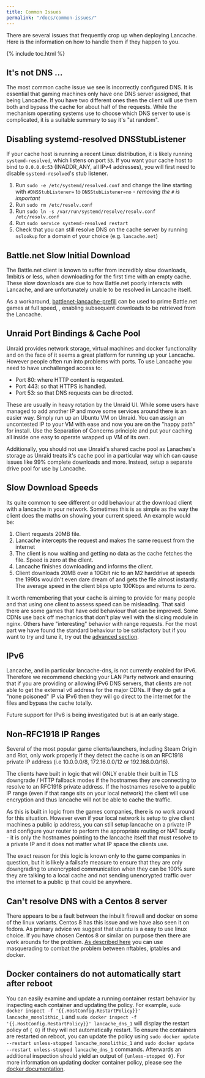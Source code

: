 ```yaml
---
title: Common Issues
permalink: "/docs/common-issues/"
---
```


There are several issues that frequently crop up when deploying Lancache. Here is the information on how to handle them if they happen to you.

{% include toc.html %}

## It's not DNS ...

The most common cache issue we see is incorrectly configured DNS. It is essential that gaming machines only have one DNS server assigned, that being Lancache. If you have two different ones then the client will use them both and bypass the cache for about half of the requests. While the mechanism operating systems use to choose which DNS server to use is complicated, it is a suitable summary to say it's "at random".


## Disabling systemd-resolved DNSStubListener

If your cache host is running a recent Linux distribution, it is likely running `systemd-resolved`, which listens on port `53`. If you want your cache host to bind to `0.0.0.0:53` (INADDR_ANY, all IPv4 addresses), you will first need to disable `systemd-resolved`'s stub listener.

1. Run `sudo -e /etc/systemd/resolved.conf` and change the line starting with `#DNSStubListener=` to `DNSStubListener=no` - _removing the `#` is important_
1. Run `sudo rm /etc/resolv.conf`
1. Run `sudo ln -s /var/run/systemd/resolve/resolv.conf /etc/resolv.conf`
1. Run `sudo service systemd-resolved restart`
1. Check that you can still resolve DNS on the cache server by running `nslookup` for a domain of your choice (e.g. `lancache.net`)

## Battle.net Slow Initial Download

The Battle.net client is known to suffer from incredibly slow downloads, 1mbit/s or less, when downloading for the first time with an empty cache.
These slow downloads are due to how Battle.net poorly interacts with Lancache, and are unfortunately unable to be resolved in Lancache itself.

As a workaround, [battlenet-lancache-prefill](https://github.com/tpill90/battlenet-lancache-prefill) can be used to prime Battle.net games at full speed, , enabling subsequent downloads to be retrieved from the Lancache.

## Unraid Port Bindings & Cache Pool

Unraid provides network storage, virtual machines and docker functionality and on the face of it seems a great platform for running up your Lancache. However people often run into problems with ports. To use Lancache you need to have unchallenged access to:
* Port 80: where HTTP content is requested.
* Port 443: so that HTTPS is handled.
* Port 53: so that DNS requests can be directed.

These are usually in heavy rotation by the Unraid UI. While some users have managed to add another IP and move some services around there is an easier way. Simply run up an Ubuntu VM on Unraid. You can assign an uncontested IP to your VM with ease and now you are on the "happy path" for install. Use the Separation of Concerns principle and put your caching all inside one easy to operate wrapped up VM of its own.

Additionally, you should not use Unraid's shared cache pool as Lanaches's storage as Unraid treats it's cache pool in a particular way which can cause issues like 99% complete downloads and more. Instead, setup a separate drive pool for use by Lancache.

## Slow Download Speeds

Its quite common to see different or odd behaviour at the download client with a lancache in your network. Sometimes this is as simple as the way the client does the maths on showing your current speed. An example would be:
1. Client requests 20MB file.
1. Lancache intercepts the request and makes the same request from the internet
1. The client is now waiting and getting no data as the cache fetches the file. Speed is zero at the client.
1. Lancache finishes downloading and informs the client.
1. Client downloads 20MB over a 10Gbit nic to an M2 harddrive at speeds the 1990s wouldn't even dare dream of and gets the file almost instantly. The average speed in the client blips upto 100Kbps and returns to zero.

It worth remembering that your cache is aiming to provide for many people and that using one client to assess speed can be misleading. That said there are some games that have odd behaviour that can be improved. Some CDNs use back off mechanics that don't play well with the slicing module in nginx. Others have "interesting" behavior with range requests. For the most part we have found the standard behaviour to be satisfactory but if you want to try and tune it, try out the [advanced section](/docs/advanced/tuning-cache).

## IPv6

Lancache, and in particular lancache-dns, is not currently enabled for IPv6. Therefore we recommend checking your LAN Party network and ensuring that if you are providing or allowing IPv6 DNS servers, that clients are not able to get the external v6 address for the major CDNs. If they do get a "none poisoned" IP via IPv6 then they will go direct to the internet for the files and bypass the cache totally.

Future support for IPv6 is being investigated but is at an early stage.

## Non-RFC1918 IP Ranges

Several of the most popular game clients/launchers, including Steam Origin and Riot, only work properly if they detect the cache is on an RFC1918 private IP address (i.e 10.0.0.0/8, 172.16.0.0/12 or 192.168.0.0/16). 

The clients have built in logic that will ONLY enable their built in TLS downgrade / HTTP fallback modes if the hostnames they are connecting to resolve to an RFC1918 private address. If the hostnames resolve to a public IP range (even if that range sits on your local network) the client will use encryption and thus lancache will not be able to cache the traffic.

As this is built in logic from the games companies, there is no work around for this situation. However even if your local network is setup to give client machines a public ip address, you can still setup lancache on a private IP and configure your router to perform the appropriate routing or NAT locally - it is only the hostnames pointing to the lancache itself that must resolve to a private IP and it does not matter what IP space the clients use.

The exact reason for this logic is known only to the game companies in question, but it is likely a failsafe measure to ensure that they are only downgrading to unencrypted communication when they can be 100% sure they are talking to a local cache and not sending unencrypted traffic over the internet to a public ip that could be anywhere.

## Can't resolve DNS with a Centos 8 server

There appears to be a fault between the inbuilt firewall and docker on some of the linux variants. Centos 8 has this issue and we have also seen it on fedora. As primary advice we suggest that ubuntu is a easy to use linux choice. If you have chosen Centos 8 or similar on purpose then there are work arounds for the problem. [As described here](https://serverfault.com/questions/987686/no-network-connectivity-to-from-docker-ce-container-on-centos-8) you can use masquerading to combat the problem between nftables, iptables and docker.

## Docker containers do not automatically start after reboot

You can easily examine and update a running container restart behavior by inspecting each container and updating the policy. For example, `sudo docker inspect -f '{{.HostConfig.RestartPolicy}}' lancache_monolithic_1` and `sudo docker inspect -f '{{.HostConfig.RestartPolicy}}' lancache_dns_1` will display the restart policy of `{ 0}` if they will not automatically restart. To ensure the containers are restarted on reboot, you can update the policy using `sudo docker update --restart unless-stopped lancache_monolithic_1` and `sudo docker update --restart unless-stopped lancache_dns_1` commands. Afterwards an additional inspection should yield an output of `{unless-stopped 0}`. For more information on updating docker container policy, please see the [docker documentation](https://docs.docker.com/engine/reference/commandline/container_update/).
